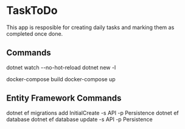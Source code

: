 # TaskToDo
This app is resposible for creating daily tasks and marking them as completed once done.

## Commands

dotnet watch --no-hot-reload
dotnet new -l

docker-compose build
docker-compose up

## Entity Framework Commands 

dotnet ef migrations add InitialCreate -s API -p Persistence
dotnet ef database
dotnet ef database update -s API -p Persistence